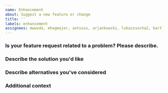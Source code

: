 ```yaml
---
name: Enhancement
about: Suggest a new feature or change
title: ''
labels: enhancement
assignees: mwwoda, mhagmajer, antusus, arjankowski, lukaszsocha2, bartlomiejleszczynski
---
```


### Is your feature request related to a problem? Please describe.

<!-- A clear and concise description of what the problem is. Ex. I'm always frustrated when [...] -->

### Describe the solution you'd like

<!-- A clear and concise description of what you want to happen. -->

### Describe alternatives you've considered

<!-- A clear and concise description of any alternative solutions or features you've considered. -->

### Additional context

<!-- Add any other context or screenshots about the feature request here. -->
